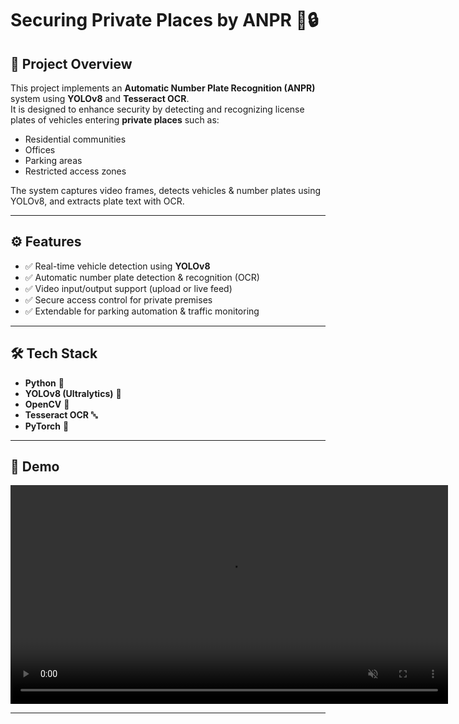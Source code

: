 # Securing Private Places by ANPR 🚗🔒  

## 📌 Project Overview  
This project implements an **Automatic Number Plate Recognition (ANPR)** system using **YOLOv8** and **Tesseract OCR**.  
It is designed to enhance security by detecting and recognizing license plates of vehicles entering **private places** such as:  
- Residential communities  
- Offices  
- Parking areas  
- Restricted access zones  

The system captures video frames, detects vehicles & number plates using YOLOv8, and extracts plate text with OCR.  

---

## ⚙️ Features  
- ✅ Real-time vehicle detection using **YOLOv8**  
- ✅ Automatic number plate detection & recognition (OCR)  
- ✅ Video input/output support (upload or live feed)  
- ✅ Secure access control for private premises  
- ✅ Extendable for parking automation & traffic monitoring  

---

## 🛠️ Tech Stack  
- **Python** 🐍  
- **YOLOv8 (Ultralytics)** 🚀  
- **OpenCV** 🎥  
- **Tesseract OCR** 🔤  
- **PyTorch** 🔧  

---

## 🎥 Demo  

<video src="https://github.com/SUNIL-KANNEDI/Securing-Private-Places-by-ANPR/raw/main/ANPR/RealTimeData/video_with_plates2.mp4" 
       controls autoplay muted loop width="700">
</video>  

---

